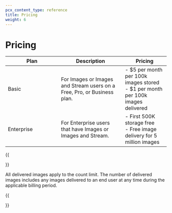 ```yaml
---
pcx_content_type: reference
title: Pricing
weight: 6
---
```


# Pricing

| <div style="width:150px">Plan</div>| Description | Pricing |
|-----------|-------------|---------|
| Basic     | For Images or Images and Stream users on a Free, Pro, or Business plan. | - $5 per month per 100k images stored<br> - $1 per month per 100k images delivered|
| Enterprise      | For Enterprise users that have Images or Images and Stream. | - First 500K storage free<br> - Free image delivery for 5 million images |

{{<Aside type="note" header="Note">}}

All delivered images apply to the count limit. The number of delivered images includes any images delivered to an end user at any time during the applicable billing period.

{{</Aside>}}